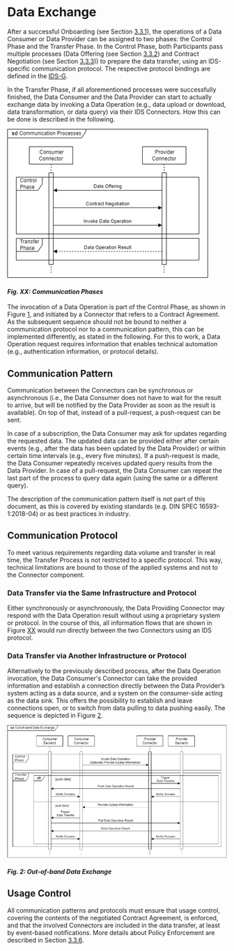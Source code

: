 # Data Exchange

<!-- https://github.com/International-Data-Spaces-Association/IDS-G-pre/tree/main/Communication/sequence-diagrams/data-connector-to-data-connector#requesting-data -->
<!-- from LaTex file section3_1_process_layer -->

After a successful Onboarding (see Section [3.3.1](3_3_1_Onboarding.md)), the operations of a Data 
Consumer or Data Provider can be assigned to two phases: the Control Phase and the Transfer Phase. 
In the Control Phase, both Participants pass multiple processes (Data Offering 
(see Section [3.3.2](3_3_2_Data_Offering.md)) and Contract Negotiation (see Section 
[3.3.3](3_3_3_Contract_Negotiation.md))) to prepare the data transfer, using an IDS-specific 
communication protocol. The respective protocol bindings are defined in the 
[IDS-G](https://github.com/International-Data-Spaces-Association/IDS-G). 

In the Transfer Phase, if all aforementioned processes were successfully finished, the Data Consumer 
and the Data Provider can start to actually exchange data by invoking a Data Operation (e.g., data 
upload or download, data transformation, or data query) via their IDS Connectors. How this can be 
done is described in the following.

![Communication Phases](media/sd-communication-phases.png)
#### _Fig. XX: Communication Phases_

The invocation of a Data Operation is part of the Control Phase, as shown in Figure [1](#_fig-1-communication-phases-via-ids-protocol_), and 
initiated by a Connector that refers to a Contract Agreement. As the subsequent sequence should not 
be bound to neither a communication protocol nor to a communication pattern, this can be implemented 
differently, as stated in the following. For this to work, a Data Operation request requires 
information that enables technical automation (e.g., authentication information, or protocol details).

## Communication Pattern

Communication between the Connectors can be synchronous or asynchronous (i.e., the Data Consumer 
does not have to wait for the result to arrive, but will be notified by the Data Provider as soon as 
the result is available). On top of that, instead of a pull-request, a push-request can be sent. 

In case of a subscription, the Data Consumer may ask for updates regarding the requested data. The 
updated data can be provided either after certain events (e.g., after the data has been updated by 
the Data Provider) or within certain time intervals (e.g., every five minutes). If a push-request 
is made, the Data Consumer repeatedly receives updated query results from the Data Provider. In case 
of a pull-request, the Data Consumer can repeat the last part of the process to query data again 
(using the same or a different query).

The description of the communication pattern itself is not part of this document, as this is covered
by existing standards (e.g. DIN SPEC 16593-1:2018-04) or as best practices in industry.

## Communication Protocol

To meet various requirements regarding data volume and transfer in real time, the Transfer Process
is not restricted to a specific protocol. This way, technical limitations are bound to those of the 
applied systems and not to the Connector component.

### Data Transfer via the Same Infrastructure and Protocol

Either synchronously or asynchronously, the Data Providing Connector may respond with the Data 
Operation result without using a proprietary system or protocol. In the course of this, all 
information flows that are shown in Figure [XX](#_fig-1-communication-phases-via-ids-protocol_) 
would run directly between the two Connectors using an IDS protocol.

### Data Transfer via Another Infrastructure or Protocol

Alternatively to the previously described process, after the Data Operation invocation, the Data 
Consumer's Connector can take the provided information and establish a connection directly between 
the Data Provider’s system acting as a data source, and a system on the consumer-side acting as the 
data sink. This offers the possibility to establish and leave connections open, or to switch from 
data pulling to data pushing easily. The sequence is depicted in Figure [2](#_fig-2-out-of-band-data-exchange_).

![Out-of-band Data Exchange](media/sd-data-transfer.png)
#### _Fig. 2: Out-of-band Data Exchange_

## Usage Control

All communication patterns and protocols must ensure that usage control, covering the contents of 
the negotiated Contract Agreement, is enforced, and that the involved Connectors are included in the 
data transfer, at least by event-based notifications. More details about Policy Enforcement are
described in Section [3.3.6](3_3_6_Policy_Enforcement.md).
